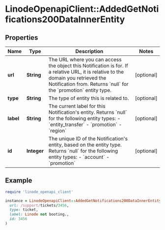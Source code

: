 # LinodeOpenapiClient::AddedGetNotifications200DataInnerEntity

## Properties

| Name | Type | Description | Notes |
| ---- | ---- | ----------- | ----- |
| **url** | **String** | The URL where you can access the object this Notification is for. If a relative URL, it is relative to the domain you retrieved the Notification from.  Returns &#x60;null&#x60; for the &#x60;promotion&#x60; entity type. | [optional] |
| **type** | **String** | The type of entity this is related to. | [optional] |
| **label** | **String** | The current label for this Notification&#39;s entity.  Returns &#x60;null&#x60; for the following entity types:  - &#x60;entity_transfer&#x60; - &#x60;promotion&#x60; - &#x60;region&#x60; | [optional] |
| **id** | **Integer** | The unique ID of the Notification&#39;s entity, based on the entity type.  Returns &#x60;null&#x60; for the following entity types:  - &#x60;account&#x60; - &#x60;promotion&#x60; | [optional] |

## Example

```ruby
require 'linode_openapi_client'

instance = LinodeOpenapiClient::AddedGetNotifications200DataInnerEntity.new(
  url: /support/tickets/3456,
  type: ticket,
  label: Linode not booting.,
  id: 3456
)
```

